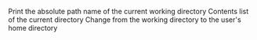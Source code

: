 Print the absolute path name of the current working directory
Contents list of the current directory
Change from the working directory to the user's home directory
